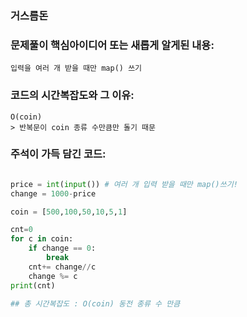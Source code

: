 ### 거스름돈

### 문제풀이 핵심아이디어 또는 새롭게 알게된 내용: 
    입력을 여러 개 받을 때만 map() 쓰기
            
### 코드의 시간복잡도와 그 이유:    
    O(coin)    
    > 반복문이 coin 종류 수만큼만 돌기 때문
   
    
    
### 주석이 가득 담긴 코드:
```python

price = int(input()) # 여러 개 입력 받을 때만 map()쓰기!
change = 1000-price

coin = [500,100,50,10,5,1]

cnt=0
for c in coin:
    if change == 0:
        break
    cnt+= change//c
    change %= c
print(cnt)

## 총 시간복잡도 : O(coin) 동전 종류 수 만큼

```
